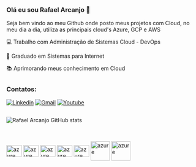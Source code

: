 ### Olá eu sou Rafael Arcanjo 👋

 Seja bem vindo ao meu Github onde posto meus projetos com Cloud, no meu dia a dia, utiliza as principais cloud's Azure, GCP e AWS

💻 Trabalho com Administração de Sistemas Cloud - DevOps

🔭 Graduado em Sistemas para Internet

📚 Aprimorando meus conhecimento em Cloud 
##
### Contatos:

[![Linkedin](https://img.shields.io/badge/LinkedIn-0077B5?style=for-the-badge&logo=linkedin&logoColor=white)](https://www.linkedin.com/in/rafael-arcanjo-oliveira/)
[![Gmail](https://img.shields.io/badge/Gmail-D14836?style=for-the-badge&logo=gmail&logoColor=white)](mailto:arcanjor411@gmail.com)
[![Youtube](https://img.shields.io/badge/Gmail-D14836?style=for-the-badge&logo=gmail&logoColor=white)](mailto:arcanjor411@gmail.com)
##
![Rafael Arcanjo GitHub stats](https://github-readme-stats.vercel.app/api?username=rafael-arcanjo22&show_icons=true&theme=dark)

##

<div style="display: inline_block"><br>
  <img align="center" alt="azure" height="30" width="40" src="https://cdn.jsdelivr.net/gh/devicons/devicon/icons/terraform/terraform-original.svg" />
  <img align="center" alt="azure" height="30" width="40" src="https://cdn.jsdelivr.net/gh/devicons/devicon/icons/azure/azure-original.svg">
  <img align="center" alt="azure" height="30" width="40" src="https://cdn.jsdelivr.net/gh/devicons/devicon/icons/python/python-original.svg">
  <img align="center" alt="azure" height="30" width="40" src="https://cdn.jsdelivr.net/gh/devicons/devicon/icons/docker/docker-original.svg">
  <img align="center" alt="azure" height="30" width="40" src="https://cdn.jsdelivr.net/gh/devicons/devicon/icons/jenkins/jenkins-original.svg">
  <img align="center" alt="azure" height="50" width="50" src="https://cdn.jsdelivr.net/gh/devicons/devicon/icons/kubernetes/kubernetes-plain.svg">
  <img align="center" alt="azure" height="50" width="50" src="https://cdn.jsdelivr.net/gh/devicons/devicon/icons/googlecloud/googlecloud-original.svg" />
          
        
  
  
  
  
  
 </div>

